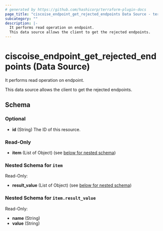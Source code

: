 ```yaml
---
# generated by https://github.com/hashicorp/terraform-plugin-docs
page_title: "ciscoise_endpoint_get_rejected_endpoints Data Source - terraform-provider-ciscoise"
subcategory: ""
description: |-
  It performs read operation on endpoint.
  This data source allows the client to get the rejected endpoints.
---
```


# ciscoise_endpoint_get_rejected_endpoints (Data Source)

It performs read operation on endpoint.

This data source allows the client to get the rejected endpoints.



<!-- schema generated by tfplugindocs -->
## Schema

### Optional

- **id** (String) The ID of this resource.

### Read-Only

- **item** (List of Object) (see [below for nested schema](#nestedatt--item))

<a id="nestedatt--item"></a>
### Nested Schema for `item`

Read-Only:

- **result_value** (List of Object) (see [below for nested schema](#nestedobjatt--item--result_value))

<a id="nestedobjatt--item--result_value"></a>
### Nested Schema for `item.result_value`

Read-Only:

- **name** (String)
- **value** (String)


